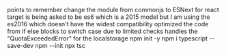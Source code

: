 points to remember
change the module from commonjs to ESNext for react 
target is being asked to be es6 which is a 2015 model but I am using the es2016 which doesn't have the widest compatibility
optimized the code from if else blocks to switch case due to limited checks
handles the "QuotaExceededError" for the localstorage
npm init -y
npm i typescript --save-dev
npm --init
npx tsc